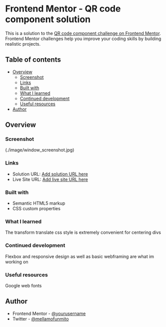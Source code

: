 # Frontend Mentor - QR code component solution

This is a solution to the [QR code component challenge on Frontend Mentor](https://www.frontendmentor.io/challenges/qr-code-component-iux_sIO_H). Frontend Mentor challenges help you improve your coding skills by building realistic projects. 

## Table of contents

- [Overview](#overview)
  - [Screenshot](#screenshot)
  - [Links](#links)
  - [Built with](#built-with)
  - [What I learned](#what-i-learned)
  - [Continued development](#continued-development)
  - [Useful resources](#useful-resources)
- [Author](#author)

## Overview

### Screenshot
(./image/window_screenshot.jpg)

### Links

- Solution URL: [Add solution URL here](https://your-solution-url.com)
- Live Site URL: [Add live site URL here](https://your-live-site-url.com)

### Built with

- Semantic HTML5 markup
- CSS custom properties

### What I learned

The transform translate css style is extremely convenient for centering divs

### Continued development

Flexbox and responsive design as well as basic webframing are what im working on

### Useful resources

Google web fonts

## Author

- Frontend Mentor - [@yourusername](https://www.frontendmentor.io/profile/yourusername)
- Twitter - [@mellamofunmito](https://www.twitter.com/mellamofunmito)

